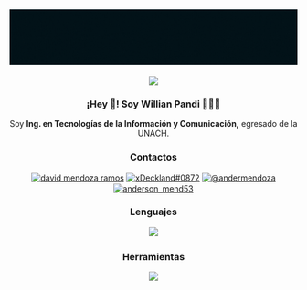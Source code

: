 
<!-- GIF HEADER -->
<img src="https://github.com/AnderMendoza/AnderMendoza/raw/main/assets/banner-header.gif">

<!-- BREVE DESCRIPCION -->
<p align="center" width="300">
   <img align="center" width="200" src="https://media.licdn.com/dms/image/C4E03AQFk1IC5mIe3Ew/profile-displayphoto-shrink_800_800/0/1658259158072?e=2147483647&v=beta&t=ibucAXIcyD-RB8B-BsBImTw58yA2qYFNVG0QpkUFvg8" />
   <h3 align="center">¡Hey 👋! Soy Willian Pandi 👨🏻‍💻</h3>
</p>

<p align="center">Soy <strong>Ing. en Tecnologías de la Información y Comunicación,</strong> egresado de la UNACH.<br /></p>

<!-- CONTACTO -->
<h3 align="center">Contactos</h3>
<p align="center">
  <a href="https://www.linkedin.com/in/willian-pandi-7b9560241/" target="blank"><img align="center" src="https://raw.githubusercontent.com/rahuldkjain/github-profile-readme-generator/master/src/images/icons/Social/linked-in-alt.svg" alt="david mendoza ramos" height="30" width="40" /></a>
  <a href="[https://discord.gg/fpUtBrbKU5](https://www.facebook.com/profile.php?id=100011202424366)" target="blank"><img align="center" src="https://raw.githubusercontent.com/rahuldkjain/github-profile-readme-generator/master/src/images/icons/Social/facebook.svg" alt="xDeckland#0872" height="30" width="40" /></a>
  <a href="https://twitter.com/WillianPandi" target="blank"><img align="center" src="https://raw.githubusercontent.com/rahuldkjain/github-profile-readme-generator/master/src/images/icons/Social/twitter.svg" alt="@andermendoza" height="30" width="40" /></a>
  <a href="https://www.instagram.com/pandi_willian/" target="blank"><img align="center" src="https://raw.githubusercontent.com/rahuldkjain/github-profile-readme-generator/master/src/images/icons/Social/instagram.svg" alt="anderson_mend53" height="30" width="40" /></a>
</p>

<h3 align="center" >Lenguajes</h3>
<p align="center">
  <a href="https://skillicons.dev">
    <img src="https://skillicons.dev/icons?i=js,html,css,angular,php,java,nestjs,flutter,astro,postgres" />
  </a>
</p>

<h3 align="center">Herramientas</h3>
<p align="center">
  <a href="https://skillicons.dev">
    <img  src="https://skillicons.dev/icons?i=androidstudio,docker,vscode,github,postman,wordpress,powershell" />
  </a>
</p>
